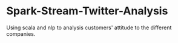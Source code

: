 # Spark-Stream-Twitter-Analysis
 Using scala and nlp to analysis customers' attitude to the different companies.
